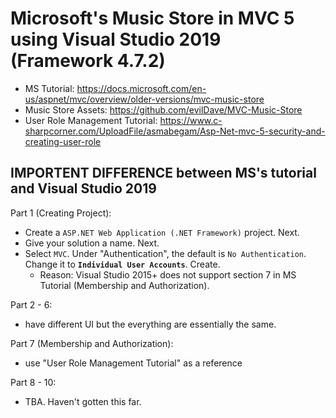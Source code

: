 # Microsoft's Music Store in MVC 5 using Visual Studio 2019 (Framework 4.7.2) #

* MS Tutorial: <https://docs.microsoft.com/en-us/aspnet/mvc/overview/older-versions/mvc-music-store>
* Music Store Assets: <https://github.com/evilDave/MVC-Music-Store>
* User Role Management Tutorial: <https://www.c-sharpcorner.com/UploadFile/asmabegam/Asp-Net-mvc-5-security-and-creating-user-role>

## IMPORTENT DIFFERENCE between MS's tutorial and Visual Studio 2019 ##

Part 1 (Creating Project):
* Create a `ASP.NET Web Application (.NET Framework)` project. Next.
* Give your solution a name. Next.
* Select `MVC`. Under "Authentication", the default is `No Authentication`. Change it to **`Individual User Accounts`**. Create.
    * Reason: Visual Studio 2015+ does not support section 7 in MS Tutorial (Membership and Authorization).

Part 2 - 6:
* have different UI but the everything are essentially the same.

Part 7 (Membership and Authorization):
* use "User Role Management Tutorial" as a reference

Part 8 - 10: 
* TBA. Haven't gotten this far.
